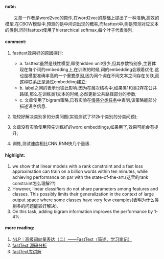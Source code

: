 
#### note:
&emsp;&emsp;文章一作者是word2vec的原作,在word2vec的基础上提出了一种准确,高效的模型.在CBOW模型中,预测的是中间词出现的概率,而fasttext中,则是预测对应文本的类别.同时fasttext使用了hierarchical softmax,每个叶子代表类别.

#### comment:
  1. fasttext效果好的原因探讨:

	  + a. fasttext虽然是线性模型,即使hidden unit很少,但其参数特别多,主要体现在每个词的embedding上,在训练的时候,词的embedding会跟着优化,这也是模型准确率高的一个重要原因,因为同个词在不同文本之间存在关联,而这种联系正是通过embedding建立;
	  + b. label之间的表示也彼此影响.因为在层次结构中,如果类1和类2存在公共路径,那么在训练类1文本的时候,必然更新公共路径部分的参数;
	  + c. 文章使用了bigram策略,已有实验在[情感分类任务](https://github.com/xwzhong/papernote/blob/master/classification/Baselines%20and%20Bigrams:%20Simple%2C%20Good%20Sentiment%20and%20Topic%20Classification.md)中表明,该策略能部分描述语序信息.

  2. 能较好解决类别多的分类问题(实验测试了312k个类别的分类问题);
  3. 文章没有实验使用预先训练好的word embeddings,如果用了,效果可能会有提升;
  4. 训练,测试速度相比CNN,RNN快几个量级.

#### highlight:
  1. we show that linear models with a rank constraint and a fast loss approximation can train on a billion words within ten minutes, while achieving performance on par with the state-of-the-art.(这里的rank constraint怎么理解??)
  2. However, linear classifiers do not share parameters among features and classes. This possibly limits their generalization in the context of large output space where some classes have very few examples(表明为什么类别多的问题能较好解决).
  3. On this task, adding bigram information improves the performance by 1-4%.

#### more reading:
  1. [NLP︱高级词向量表达（二）——FastText（简述、学习笔记）](http://blog.csdn.net/sinat_26917383/article/details/54850933)
  2. [fastText 源码分析](https://heleifz.github.io/14732610572844.html)
  3. [fastText库讲解](https://www.quora.com/How-does-fastText-output-a-vector-for-a-word-that-is-not-in-the-pre-trained-model)
